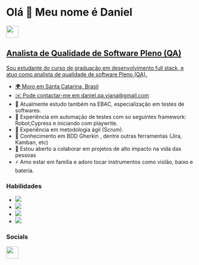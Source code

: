 Olá 👋 Meu nome é Daniel
============================
<a href="https://www.linkedin.com/in/daniel-vianna-8a646a285" target="_blank" rel="noreferrer"><img src="https://raw.githubusercontent.com/danielcranney/readme-generator/main/public/icons/socials/linkedin.svg" width="32" height="32" />

Analista de Qualidade de Software Pleno (QA)
------------------------

Sou estudante do curso de graduação em desenvolvimento full stack, e atuo como analista de qualidade de software Pleno (QA).

* 🌍 Moro em Santa Catarina, Brasil
* ✉️ Pode contactar-me em [daniel.qa.viana@gmail.com](mailto:daniel.qa.viana@gmail.com)
* 🚀 Atualmente estudo também na EBAC, especialização em testes de softwares.
* 🧠 Experiência em automação de testes com so seguintes framework: Robot,Cypress e iniciando com playwrite.
* 🧠 Experiência  em metodologia ágil (Scrum).
* 🧠 Conhecimento em BDD Gherkin , dentre outras ferramentas (Jira, Kamban, etc)
* 🤝 Estou aberto a colaborar em projetos de alto impacto na vida das pessoas
* ⚡ Amo estar em família e adoro tocar instrumentos como violão, baixo e bateria.

 ### Habilidades

* <img src="https://img.shields.io/badge/Robot%20Framework-000000?style=for-the-badge&logo=robot-framework&logoColor=white" /> <br/>
* <img src="https://img.shields.io/badge/Selenium-43B02A?style=for-the-badge&logo=Selenium&logoColor=white"/> <br/>
* <img src="https://img.shields.io/badge/VSCode-0078D4?style=for-the-badge&logo=visual%20studio%20code&logoColor=white"/> <br/>
* <img src="https://img.shields.io/badge/Jira-0052CC?style=for-the-badge&logo=Jira&logoColor=white" />

### Socials

<a href="https://www.linkedin.com/in/daniel-vianna-8a646a285" target="_blank" rel="noreferrer"><img src="https://raw.githubusercontent.com/danielcranney/readme-generator/main/public/icons/socials/linkedin.svg" width="32" height="32" />
